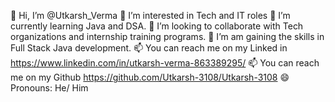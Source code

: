 👋 Hi, I’m @Utkarsh_Verma
👀 I’m interested in Tech and IT roles
🌱 I’m currently learning Java and DSA.
💞️ I’m looking to collaborate with Tech organizations and internship training programs.
🤹 I’m am gaining the skills in Full Stack Java development.
📫 You can reach me on my Linked in https://www.linkedin.com/in/utkarsh-verma-863389295/
📫 You can reach me on my Github https://github.com/Utkarsh-3108/Utkarsh-3108
😄 Pronouns: He/ Him
